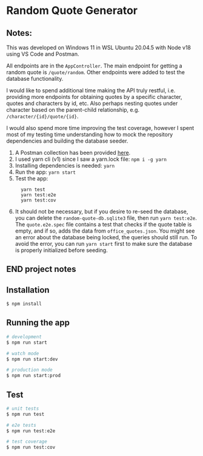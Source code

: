 # Random Quote Generator

## Notes: 
This was developed on Windows 11 in WSL Ubuntu 20.04.5 with Node v18 using VS Code and Postman.

All endpoints are in the `AppController`. The main endpoint for getting a random quote is `/quote/random`. Other endpoints were added to test the database functionality.

I would like to spend additional time making the API truly restful, i.e. providing more endpoints for obtaining quotes by a specific character, quotes and characters by id, etc. Also perhaps nesting quotes under character based on the parent-child relationship, e.g. `/character/{id}/quote/{id}`.

I would also spend more time improving the test coverage, however I spent most of my testing time understanding how to mock the repository dependencies and building the database seeder.

1. A Postman collection has been provided [here](./postman/).
1. I used yarn cli (v1) since I saw a yarn.lock file: `npm i -g yarn`
1. Installing dependencies is needed: `yarn`
1. Run the app: `yarn start`
1. Test the app: 
    ```
      yarn test
      yarn test:e2e
      yarn test:cov
    ```
1. It should not be necessary, but if you desire to re-seed the database, you can delete the `random-quote-db.sqlite3`
file, then run `yarn test:e2e`. The `quote.e2e.spec` file contains a test that checks
if the quote table is empty, and if so, adds the data from `office_quotes.json`. You might see an error about the database being locked, the queries should still run. To avoid the error, you can run `yarn start` first to make sure the database is properly initialized before seeding.

## END project notes

## Installation

```bash
$ npm install
```

## Running the app

```bash
# development
$ npm run start

# watch mode
$ npm run start:dev

# production mode
$ npm run start:prod
```

## Test

```bash
# unit tests
$ npm run test

# e2e tests
$ npm run test:e2e

# test coverage
$ npm run test:cov
```
